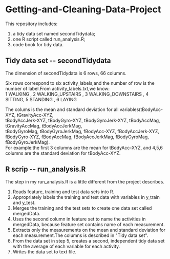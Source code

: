 # Getting-and-Cleaning-Data-Project

This repository includes:   
1) a tidy data set named secondTidydata;  
2) one R script called run_analysis.R;   
3) code book for tidy data.  

## Tidy data set -- secondTidydata

The dimension of secondTidydata is 6 rows, 66 columns. 
  
Six rows correspond to six activity_labels,and the number of row is the number of label.From activity_labels.txt,we know:  
1 WALKING , 2 WALKING_UPSTAIRS , 3 WALKING_DOWNSTAIRS , 4 SITTING, 5 STANDING , 6 LAYING 
  
The colums is the mean and standard deviation for all variables(tBodyAcc-XYZ, tGravityAcc-XYZ,   
tBodyAccJerk-XYZ,   tBodyGyro-XYZ, tBodyGyroJerk-XYZ, tBodyAccMag, tGravityAccMag, tBodyAccJerkMag,  
tBodyGyroMag, tBodyGyroJerkMag, fBodyAcc-XYZ, fBodyAccJerk-XYZ, fBodyGyro-XYZ, fBodyAccMag, 
fBodyAccJerkMag, fBodyGyroMag, fBodyGyroJerkMag).  
For example:the first 3 columns are the mean for tBodyAcc-XYZ, and 4,5,6 columns are the standard deviation for tBodyAcc-XYZ.

## R scrip -- run_analysis.R

The step in my run_analysis.R is a little different from the project describes.  
1. Reads feature, training and test data sets into R.  
2. Appropriately labels the training and test data with variables in y_train and y_test.  
3. Merges the training and the test sets to create one data set called mergedData.  
4. Uses the second column in feature set to name the activities in mergedData, because feature set contains name of each measurement.  
5. Extracts only the measurements on the mean and standard deviation for each measurement.The columns is described in "Tidy data set".  
6. From the data set in step 5, creates a second, independent tidy data set with the average of each variable for each activity.  
7. Writes the data set to text file.
